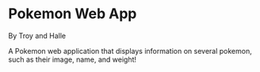 Pokemon Web App
=================

By Troy and Halle

A Pokemon web application that displays information on several pokemon, such as their image, name, and weight! 
